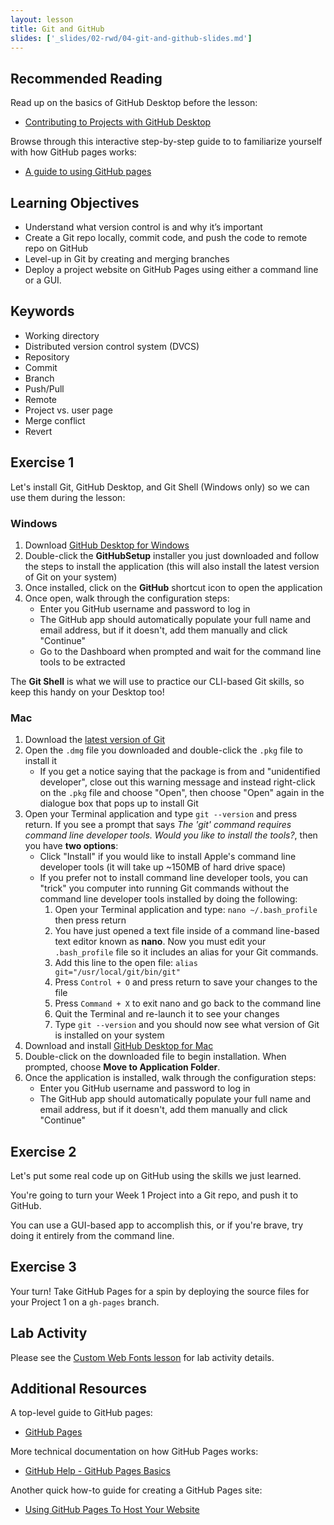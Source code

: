 ```yaml
---
layout: lesson
title: Git and GitHub
slides: ['_slides/02-rwd/04-git-and-github-slides.md']
---
```


## Recommended Reading

Read up on the basics of GitHub Desktop before the lesson:

- [Contributing to Projects with GitHub Desktop](https://help.github.com/desktop/guides/contributing/)

Browse through this interactive step-by-step guide to to familiarize yourself with how GitHub pages works:

- [A guide to using GitHub pages](https://www.thinkful.com/learn/a-guide-to-using-github-pages/)

## Learning Objectives

- Understand what version control is and why it’s important
- Create a Git repo locally, commit code, and push the code to remote repo on GitHub
- Level-up in Git by creating and merging branches
- Deploy a project website on GitHub Pages using either a command line or a GUI.

## Keywords

- Working directory
- Distributed version control system (DVCS)
- Repository
- Commit
- Branch
- Push/Pull
- Remote
- Project vs. user page
- Merge conflict
- Revert

## Exercise 1

Let's install Git, GitHub Desktop, and Git Shell (Windows only) so we can use them during the lesson:

### Windows

1. Download [GitHub Desktop for Windows](https://desktop.github.com/)
2. Double-click the **GitHubSetup** installer you just downloaded and follow the steps to install the application (this will also install the latest version of Git on your system)
3. Once installed, click on the **GitHub** shortcut icon to open the application
4. Once open, walk through the configuration steps:
	- Enter you GitHub username and password to log in
	- The GitHub app should automatically populate your full name and email address, but if it doesn't, add them manually and click "Continue"
	- Go to the Dashboard when prompted and wait for the command line tools to be extracted

The **Git Shell** is what we will use to practice our CLI-based Git skills, so keep this handy on your Desktop too!

### Mac

1. Download the [latest version of Git](https://git-scm.com/downloads)
2. Open the `.dmg` file you downloaded and double-click the `.pkg` file to install it
   - If you get a notice saying that the package is from and "unidentified developer", close out this warning message and instead right-click on the `.pkg` file and choose "Open", then choose "Open" again in the dialogue box that pops up to install Git
3. Open your Terminal application and type `git --version` and press return. If you see a prompt that says *The 'git' command requires command line developer tools. Would you like to install the tools?*, then you have **two options**:
   - Click "Install" if you would like to install Apple's command line developer tools (it will take up ~150MB of hard drive space)
   - If you prefer not to install command line developer tools, you can "trick" you computer into running Git commands without the command line developer tools installed by doing the following:
      1. Open your Terminal application and type: `nano ~/.bash_profile` then press return
      2. You have just opened a text file inside of a command line-based text editor known as **nano**. Now you must edit your `.bash_profile` file so it includes an alias for your Git commands.
      3. Add this line to the open file: `alias git="/usr/local/git/bin/git"`
      4. Press `Control + O` and press return to save your changes to the file
      5. Press `Command + X` to exit nano and go back to the command line
      6. Quit the Terminal and re-launch it to see your changes
      7. Type `git --version` and you should now see what version of Git is installed on your system
4. Download and install [GitHub Desktop for Mac](https://desktop.github.com/)
5. Double-click on the downloaded file to begin installation. When prompted, choose **Move to Application Folder**.
6. Once the application is installed, walk through the configuration steps:
   - Enter you GitHub username and password to log in
   - The GitHub app should automatically populate your full name and email address, but if it doesn't, add them manually and click "Continue"

## Exercise 2

Let's put some real code up on GitHub using the skills we just learned.

You're going to turn your Week 1 Project into a Git repo, and push it to GitHub.

You can use a GUI-based app to accomplish this, or if you're brave, try doing it entirely from the command line.

## Exercise 3

Your turn! Take GitHub Pages for a spin by deploying the source files for your Project 1 on a `gh-pages` branch.

## Lab Activity

Please see the [Custom Web Fonts lesson](/lesson/custom-web-fonts/) for lab activity details.

## Additional Resources

A top-level guide to GitHub pages:

- [GitHub Pages](https://pages.github.com/)

More technical documentation on how GitHub Pages works:

- [GitHub Help - GitHub Pages Basics](https://help.github.com/categories/github-pages-basics/)

Another quick how-to guide for creating a GitHub Pages site:

- [Using GitHub Pages To Host Your Website](http://blog.teamtreehouse.com/using-github-pages-to-host-your-website)
